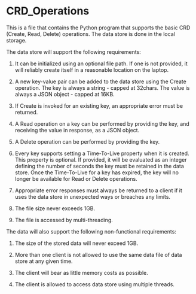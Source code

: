 # CRD_Operations
This is a file that contains the Python program that supports the basic CRD (Create, Read, Delete) operations. The data store is done in the local storage.

The data store will support the following requirements:

1. It can be initialized using an optional file path. If one is not provided, it will reliably create itself in a reasonable location on the laptop.

2. A new key-value pair can be added to the data store using the Create operation. The key is always a string - capped at 32chars. The value is always a JSON object - capped at 16KB.

3. If Create is invoked for an existing key, an appropriate error must be returned.

4. A Read operation on a key can be performed by providing the key, and receiving the value in response, as a JSON object.

5. A Delete operation can be performed by providing the key.

6. Every key supports setting a Time-To-Live property when it is created. This property is optional. If provided, it will be evaluated as an integer defining the number of seconds the key must be retained in the data store. Once the Time-To-Live for a key has expired, the key will no longer be available for Read or Delete operations.

7. Appropriate error responses must always be returned to a client if it uses the data store in unexpected ways or breaches any limits.

8. The file size never exceeds 1GB.

9. The file is accessed by multi-threading.

The data will also support the following non-functional requirements:

1. The size of the stored data will never exceed 1GB.

2. More than one client is not allowed to use the same data file of data store at any given time.

3. The client will bear as little memory costs as possible.

4. The client is allowed to access data store using multiple threads.
